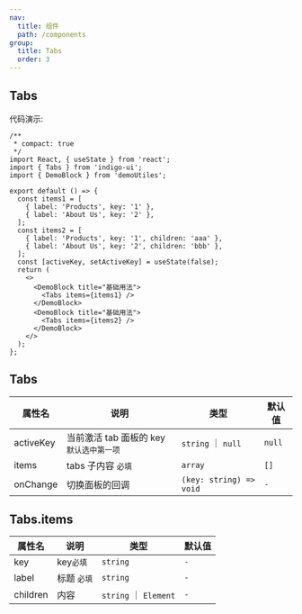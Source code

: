 ```yaml
---
nav:
  title: 组件
  path: /components
group:
  title: Tabs
  order: 3
---
```


## Tabs

代码演示:

```tsx
/**
 * compact: true
 */
import React, { useState } from 'react';
import { Tabs } from 'indigo-ui';
import { DemoBlock } from 'demoUtiles';

export default () => {
  const items1 = [
    { label: 'Products', key: '1' },
    { label: 'About Us', key: '2' },
  ];
  const items2 = [
    { label: 'Products', key: '1', children: 'aaa' },
    { label: 'About Us', key: '2', children: 'bbb' },
  ];
  const [activeKey, setActiveKey] = useState(false);
  return (
    <>
      <DemoBlock title="基础用法">
        <Tabs items={items1} />
      </DemoBlock>
      <DemoBlock title="基础用法">
        <Tabs items={items2} />
      </DemoBlock>
    </>
  );
};
```

## Tabs

| 属性名    | 说明                                     | 类型                    | 默认值 |
| --------- | ---------------------------------------- | ----------------------- | ------ |
| activeKey | 当前激活 tab 面板的 key `默认选中第一项` | `string` ｜ `null`      | `null` |
| items     | tabs 子内容 `必填`                       | `array`                 | `[]`   |
| onChange  | 切换面板的回调                           | `(key: string) => void` | `-`    |

## Tabs.items

| 属性名   | 说明        | 类型                  | 默认值 |
| -------- | ----------- | --------------------- | ------ |
| key      | key`必填`   | `string`              | `-`    |
| label    | 标题 `必填` | `string`              | `-`    |
| children | 内容        | `string` ｜ `Element` | `-`    |
